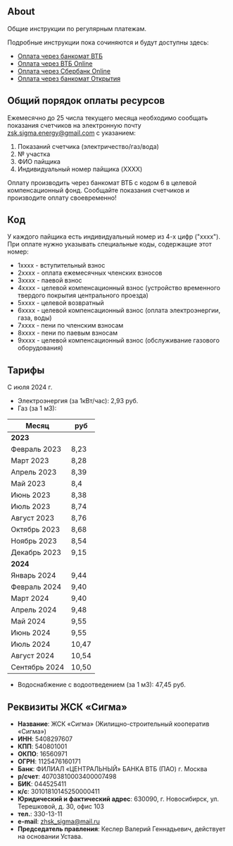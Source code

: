 ## About

Общие инструкции по регулярным платежам.

Подробные инструкции пока сочиняются и будут доступны здесь:
- [Оплата через банкомат ВТБ](pay-via-vtb-atm.md)
- [Оплата через ВТБ Online](pay-via-vtb-online.md)
- [Оплата через Сбербанк Online](pay-via-sber-online.md)
- [Оплата через банкомат Открытия](pay-via-openbank-atm.md)

## Общий порядок оплаты ресурсов

Ежемесячно до 25 числа текущего месяца необходимо сообщать показания счетчиков на электронную почту [zsk.sigma.energy@gmail.com](zsk.sigma.energy@gmail.com) с указанием:
1. Показаний счетчика (электричество/газ/вода)
2. № участка
3. ФИО пайщика
4. Индивидуальный номер пайщика (XXXX)

Оплату производить через банкомат ВТБ с кодом 6 в целевой компенсационный фонд.
Сообщайте показания счетчиков и производите оплату своевременно!

## Код

У каждого пайщика есть индивидуальный номер из 4-х цифр ("хххх"). При оплате нужно указывать специальные коды, содержащие этот номер:

- 1xxxx - вступительный взнос 
- 2xxxx - оплата ежемесячных членских взносов
- 3xxxx - паевой взнос
- 4xxxx - целевой компенсационный взнос (устройство временного твердого покрытия центрального проезда)
- 5xxxx - целевой возвратный
- 6xxxx - целевой компенсационный взнос (оплата электроэнергии, газа, воды)
- 7xxxx - пени по членским взносам
- 8xxxx - пени по паевым взносам
- 9xxxx - целевой компенсационный взнос (обслуживание газового оборудования)


## Тарифы 

С июля 2024 г.

- Электроэнергия (за 1кВт/час): 2,93 руб.
- Газ (за 1 м3):

| Месяц  | руб​ |
| ------- | -------- |
| **2023**  | |
| Февраль 2023 | ​8,23 |
| Март 2023 | ​8,28 |
| Апрель 2023 | 8,39​ |
| Май 2023 | ​8,4 |
| Июнь 2023 | ​8,38 |
| Июль 2023 | ​8,74 |
| Август 2023 | ​8,76 |
| Октябрь 2023 | ​8,68 |
| Ноябрь 2023 | ​8,54 |
| Декабрь 2023 | ​9,15 |
|  **2024**  | |
| Январь 2024 | ​​​9,44 |
| Февраль 2024 | ​9,40|
| Март 2024 | ​9,40 |
| Апрель 2024 | 9,48​ |
| Май 2024 | 9,55​ |
| Июнь 2024 | 9,55​ |
| Июль 2024 | 10,47​ |
| Август 2024 | 10,54 |
| Cентябрь 2024 | 10,50 |



- Водоснабжение с водоотведением (за 1 м3): 47,45 руб.

## Реквизиты ЖСК «Сигма»

- **Название**: ЖСК «Сигма» (Жилищно-строительный кооператив «Сигма»)
- **ИНН**: 5408297607
- **КПП**: 540801001
- **ОКПО**: 16560971
- **ОГРН**: 1125476160171
- **Банк**: ФИЛИАЛ «ЦЕНТРАЛЬНЫЙ» БАНКА ВТБ (ПАО) г. Москва
- **р/счет**: 40703810003400007498
- **БИК**: 044525411
- **к/с**: 30101810145250000411
- **Юридический и фактический адрес**: 630090, г. Новосибирск, ул. Терешковой, д. 30, офис 103
- **тел.**: 330-13-11
- **e-mail**: [zhsk_sigma@mail.ru](zhsk_sigma@mail.ru)
- **Председатель правления**: Кеслер Валерий Геннадьевич, действует на основании Устава.
